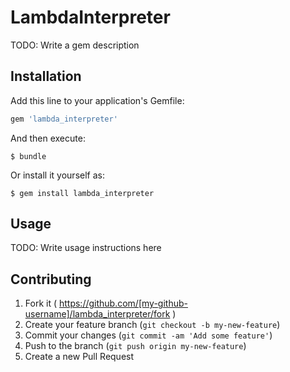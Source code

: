 # LambdaInterpreter

TODO: Write a gem description

## Installation

Add this line to your application's Gemfile:

```ruby
gem 'lambda_interpreter'
```

And then execute:

    $ bundle

Or install it yourself as:

    $ gem install lambda_interpreter

## Usage

TODO: Write usage instructions here

## Contributing

1. Fork it ( https://github.com/[my-github-username]/lambda_interpreter/fork )
2. Create your feature branch (`git checkout -b my-new-feature`)
3. Commit your changes (`git commit -am 'Add some feature'`)
4. Push to the branch (`git push origin my-new-feature`)
5. Create a new Pull Request
